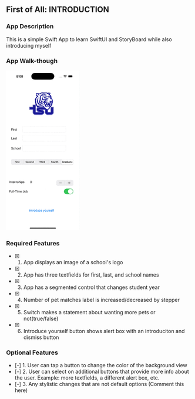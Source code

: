 ## First of All: INTRODUCTION

### App Description

This is a simple Swift App to learn SwiftUI and StoryBoard while also introducing myself

### App Walk-though

<img src="prework.gif" width=200><br> 

### Required Features

- [x] 1. App displays an image of a school's logo
- [x] 2. App has three textfields for first, last, and school names
- [x] 3. App has a segmented control that changes student year
- [x] 4. Number of pet matches label is increased/decreased by stepper
- [x] 5. Switch makes a statement about wanting more pets or not(true/false) 
- [x] 6. Introduce yourself button shows alert box with an introduciton and dismiss button

### Optional Features

- [-] 1. User can tap a button to change the color of the background view
- [-] 2. User can select on additional buttons that provide more info about the user. Example: more textfields, a different alert box, etc.
- [-] 3. Any stylistic changes that are not default options (Comment this here)

